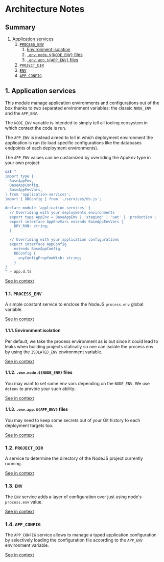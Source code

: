 [//]: # ( )
[//]: # (This file is automatically generated by the `jsarch`)
[//]: # (module. Do not change it elsewhere, changes would)
[//]: # (be overriden.)
[//]: # ( )
# Architecture Notes

## Summary

1. [Application services](#1-application-services)
   1. [`PROCESS_ENV`](#11-`process_env`)
      1. [Environment isolation](#111-environment-isolation)
      2. [`.env.node.${NODE_ENV}` files](#112-`.env.node.${node_env}`-files)
      3. [`.env.app.${APP_ENV}` files](#113-`.env.app.${app_env}`-files)
   2. [`PROJECT_DIR`](#12-`project_dir`)
   3. [`ENV`](#13-`env`)
   4. [`APP_CONFIG`](#14-`app_config`)


## 1. Application services

This module manage application environments and configurations
 out of the box thanks to two separated environment variables:
 the classic `NODE_ENV` and the `APP_ENV`.

The `NODE_ENV` variable is intended to simply tell all
 tooling ecosystem in which context the code is run.

The `APP_ENV` is instead aimed to tell in which deployment
 environment the application is run (to load specific
 configurations like the databases endpoints of each
 deployment environments).

The `APP_ENV` values can be customized by overriding
 the AppEnv type in your own project:
```sh
cat "
import type {
  BaseAppEnv,
  BaseAppConfig,
  BaseAppEnvVars,
} from 'application-services';
import { DBConfig } from './services/db.js';

declare module 'application-services' {
  // Overriding with your deployments environments
  export type AppEnv = BaseAppEnv | 'staging' | 'uat' | 'production';
  export interface AppEnvVars extends BaseAppEnvVars {
    DRY_RUN: string;
  }

  // Overriding with your application configurations
  export interface AppConfig
    extends BaseAppConfig,
    DBConfig {
      anyConfigPropYouWish: string;
    }
}
" > app.d.ts
```

[See in context](./src/index.ts#L1-L42)



### 1.1. `PROCESS_ENV`

A simple constant service to enclose the NodeJS `process.env`
 global variable.

[See in context](./src/services/PROCESS_ENV.ts#L3-L7)



#### 1.1.1. Environment isolation

Per default, we take the process environment as is
 but since it could lead to leaks when building
 projects statically so one can isolate the process
 env by using the `ISOLATED_ENV` environment variable.

[See in context](./src/services/ENV.ts#L73-L78)



#### 1.1.2. `.env.node.${NODE_ENV}` files

You may want to set some env vars depending on the
 `NODE_ENV`. We use `dotenv` to provide your such
 ability.

[See in context](./src/services/ENV.ts#L86-L91)



#### 1.1.3. `.env.app.${APP_ENV}` files

You may need to keep some secrets out of your Git
 history fo each deployment targets too.

[See in context](./src/services/ENV.ts#L94-L97)



### 1.2. `PROJECT_DIR`

A service to determine the directory of the NodeJS project
 currently running.

[See in context](./src/services/PROJECT_DIR.ts#L6-L10)



### 1.3. `ENV`

The `ENV` service adds a layer of configuration over just using
 node's `process.env` value.

[See in context](./src/services/ENV.ts#L25-L29)



### 1.4. `APP_CONFIG`

The `APP_CONFIG` service allows to manage a typed application
 configuration by selectively loading the configuration file
 according to the `APP_ENV` environment variable.

[See in context](./src/services/APP_CONFIG.ts#L8-L13)

